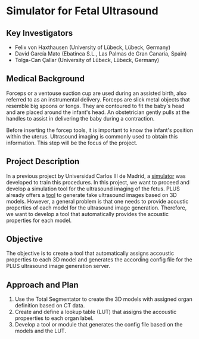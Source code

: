 # Simulator for Fetal Ultrasound

## Key Investigators

- Felix von Haxthausen (University of Lübeck, Lübeck, Germany)
- David García Mato (Ebatinca S.L., Las Palmas de Gran Canaria, Spain)
- Tolga-Can Çallar (University of Lübeck, Lübeck, Germany)

## Medical Background
Forceps or a ventouse suction cup are used during an assisted birth, also referred to as an instrumental delivery. Forceps are slick metal objects that resemble big spoons or tongs. They are contoured to fit the baby's head and are placed around the infant's head. An obstetrician gently pulls at the handles to assist in delivering the baby during a contraction.

Before inserting the forcep tools, it is important to know the infant's position within the uterus. Ultrasound imaging is commonly used to obtain this information. This step will be the focus of the project.


## Project Description
In a previous project by Universidad Carlos III de Madrid, a [simulator](https://youtu.be/EEasWbH1jZI) was developed to train this procedures. In this project, we want to proceed and develop a simulation tool for the ultrasound imaging of the fetus. PLUS already offers a [tool](http://perk-software.cs.queensu.ca/plus/doc/nightly/user/DeviceUsSimulator.html) to generate fake ultrasound images based on 3D models. However, a general problem is that one needs to provide acoustic properties of each model for the ultrasound image generation. Therefore, we want to develop a tool that automatically provides the acoustic properties for each model.


## Objective
The objective is to create a tool that automatically assigns accoustic properties to each 3D model and generates the according config file for the PLUS ultrasound image generation server.


## Approach and Plan
1. Use the Total Segmentator to create the 3D models with assigned organ definition based on CT data.
2. Create and define a lookup table (LUT) that assigns the accoustic propeerties to each organ label. 
3. Develop a tool or module that generates the config file based on the models and the LUT.




